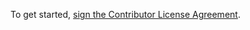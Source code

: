 To get started, <a href="https://www.clahub.com/agreements/AnyBody/anymocap">sign the Contributor License Agreement</a>.
